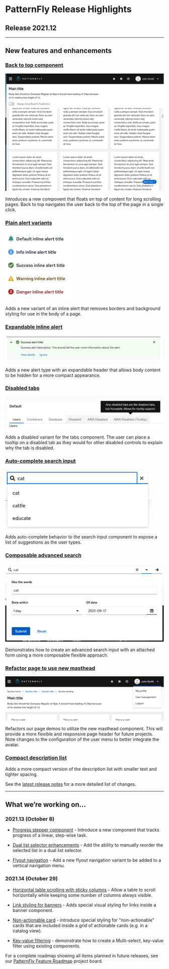 # PatternFly Release Highlights
## Release 2021.12
----------------------------------------------------------
## New features and enhancements

### [Back to top component](https://www.patternfly.org/v4/components/back-to-top)

![back to top](./img/back-to-top.png)

Introduces a new component that floats on top of content for long scrolling pages. Back to top navigates the user back to the top of the page in a single click.

### [Plain alert variants](https://www.patternfly.org/v4/components/alert#inline-plain-types)

![plain alert variants](./img/plain-alert.png)

Adds a new variant of an inline alert that removes borders and background styling for use in the body of a page.

### [Expandable inline alert](https://www.patternfly.org/v4/components/alert#expandable)

![expandable alert](./img/expandable-alert.png)

Adds a new alert type with an expandable header that allows body content to be hidden for a more compact appearance.

### [Disabled tabs](https://www.patternfly.org/v4/components/tabs)

![disabled tab variants](./img/disabled-tab.png)

 Adds a disabled variant for the tabs component. The user can place a tooltip on a disabled tab as they would for other disabled controls to explain why the tab is disabled.

### [Auto-complete search input](https://www.patternfly.org/v4/components/search-input/react-demos#search-with-autocomplete)

![auto complete search](./img/auto-complete-search.png)

Adds auto-complete behavior to the search input component to expose a list of suggestions as the user types.

### [Composable advanced search](https://www.patternfly.org/v4/components/search-input/react-demos#composable-advanced-search)

![composable search with form](./img/composable-search.png)

Demonstrates how to create an advanced search input with an attached form using a more composable flexible approach.

### [Refactor page to use new masthead](https://www.patternfly.org/v4/components/navigation/react-demos#default-nav)

![page with new masthead](./img/new-masthead.png)

Refactors our page demos to utilize the new masthead component. This will provide a more flexible and responsive page header for future projects. Note changes to the configuration of the user menu to better integrate the avatar.

### [Compact description list](https://www.patternfly.org/v4/components/description-list#compact)

Adds a more compact version of the description list with smaller text and tighter spacing.

See the [latest release notes](https://www.patternfly.org/v4/developer-resources/release-notes) for a more detailed list of changes.

-----------------------------------------------------------------------------

## What we’re working on...

### 2021.13 (October 8)

* [Progress stepper component](https://github.com/patternfly/patternfly-react/issues/6165) - Introduce a new component that tracks progress of a linear, step-wise task.

* [Dual list selector enhancements](https://github.com/patternfly/patternfly-react/issues/6265) - Add the ability to manually reorder the selected list in a dual list selector.

* [Flyout navigation](https://github.com/patternfly/patternfly-react/issues/6330) - Add a new flyout navigation variant to be added to a vertical navigation menu.


### 2021.14 (October 29)

* [Horizontal table scrolling with sticky columns](https://github.com/patternfly/patternfly/issues/4218) - Allow a table to scroll horizontally while keeping some number of columns always visible.

* [Link styling for banners](https://github.com/patternfly/patternfly/issues/4360) - Adds special visual styling for links inside a banner component.

* [Non-actionable card](https://github.com/patternfly/patternfly/issues/4359) - introduce special styling for "non-actionable" cards that are included inside a grid of actionable cards (e.g. in a catalog view).

* [Key-value filtering](https://github.com/patternfly/patternfly/issues/4374) - demonstrate how to create a Multi-select, key-value filter using existing components.

For a complete roadmap showing all items planned in future releases, see our [PatternFly Feature Roadmap](https://github.com/orgs/patternfly/projects/4?fullscreen=true) project board.
